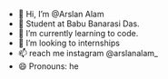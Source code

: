 - 👋 Hi, I’m @Arslan Alam
- 👀 Student at Babu Banarasi Das.
- 🌱 I’m currently learning to code.
- 💞️ I’m looking to internships 
- 📫  reach me instagram @arslanalam_
- 😄 Pronouns: he 
  

<!---
ArslanAlamX/ArslanAlamX is a ✨ special ✨ repository because its `README.md` (this file) appears on your GitHub profile.
You can click the Preview link to take a look at your changes.
--->
